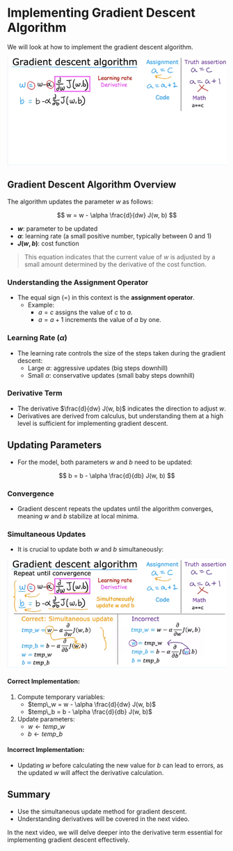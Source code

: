 # Implementing Gradient Descent Algorithm

We will look at how to implement the gradient descent algorithm. 

![alt text](./res/gradient_decent_algorith.png)
## Gradient Descent Algorithm Overview
The algorithm updates the parameter $w$ as follows:

$$
w = w - \alpha \frac{d}{dw} J(w, b)
$$

- **$w$**: parameter to be updated
- **$\alpha$**: learning rate (a small positive number, typically between 0 and 1)
- **$J(w, b)$**: cost function

> This equation indicates that the current value of $w$ is adjusted by a small amount determined by the derivative of the cost function.

### Understanding the Assignment Operator
- The equal sign ($=$) in this context is the **assignment operator**. 
  - Example: 
    - $a = c$ assigns the value of $c$ to $a$.
    - $a = a + 1$ increments the value of $a$ by one.
  
### Learning Rate ($\alpha$)
- The learning rate controls the size of the steps taken during the gradient descent:
  - Large $\alpha$: aggressive updates (big steps downhill)
  - Small $\alpha$: conservative updates (small baby steps downhill)
  
### Derivative Term
- The derivative $\frac{d}{dw} J(w, b)$ indicates the direction to adjust $w$.
- Derivatives are derived from calculus, but understanding them at a high level is sufficient for implementing gradient descent.

## Updating Parameters
- For the model, both parameters $w$ and $b$ need to be updated:
  
$$
b = b - \alpha \frac{d}{db} J(w, b)
$$

### Convergence
- Gradient descent repeats the updates until the algorithm converges, meaning $w$ and $b$ stabilize at local minima.

### Simultaneous Updates
- It is crucial to update both $w$ and $b$ simultaneously:

 ![alt text](./res/gradient_descent_correct.png)
#### Correct Implementation:
1. Compute temporary variables:
   - $temp\_w = w - \alpha \frac{d}{dw} J(w, b)$
   - $temp\_b = b - \alpha \frac{d}{db} J(w, b)$
2. Update parameters:
   - $w \gets temp\_w$
   - $b \gets temp\_b$

#### Incorrect Implementation:
- Updating $w$ before calculating the new value for $b$ can lead to errors, as the updated $w$ will affect the derivative calculation.

## Summary
- Use the simultaneous update method for gradient descent.
- Understanding derivatives will be covered in the next video.

In the next video, we will delve deeper into the derivative term essential for implementing gradient descent effectively.
